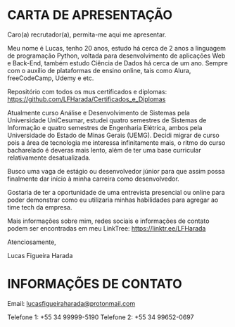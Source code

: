 # CARTA DE APRESENTAÇÃO

Caro(a) recrutador(a), permita-me aqui me apresentar.



Meu nome é Lucas, tenho 20 anos, estudo há cerca de 2 anos a linguagem de programação Python, voltada para desenvolvimento de aplicações Web e Back-End, também estudo Ciência de Dados há cerca de um ano. Sempre com o auxílio de plataformas de ensino online, tais como Alura, freeCodeCamp, Udemy e etc.

Repositório com todos os mus certificados e diplomas: https://github.com/LFHarada/Certificados_e_Diplomas

Atualmente curso Análise e Desenvolvimento de Sistemas pela Universidade UniCesumar, estudei quatro semestres de Sistemas de Informação e quatro semestres de Engenharia Elétrica, ambos pela Universidade do Estado de Minas Gerais (UEMG). Decidi migrar de curso pois a área de tecnologia me interessa infinitamente mais, o ritmo do curso bacharelado é deveras mais lento, além de ter uma base curricular relativamente desatualizada.

Busco uma vaga de estágio ou desenvolvedor júnior para que assim possa finalmente dar início à minha carreira como desenvolvedor.

Gostaria de ter a oportunidade de uma entrevista presencial ou online para poder demonstrar como eu utilizaria minhas habilidades para agregar ao time tech da empresa.

Mais informações sobre mim, redes sociais e informações de contato podem ser encontradas em meu LinkTree: https://linktr.ee/LFHarada


Atenciosamente,

Lucas Figueira Harada

#
# INFORMAÇÕES DE CONTATO

Email: lucasfigueiraharada@protonmail.com

Telefone 1: +55 34 99999-5190
Telefone 2: +55 34 99652-0697
